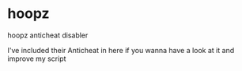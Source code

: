 # hoopz
hoopz anticheat disabler

I've included their Anticheat in here if you wanna have a look at it and improve my script
